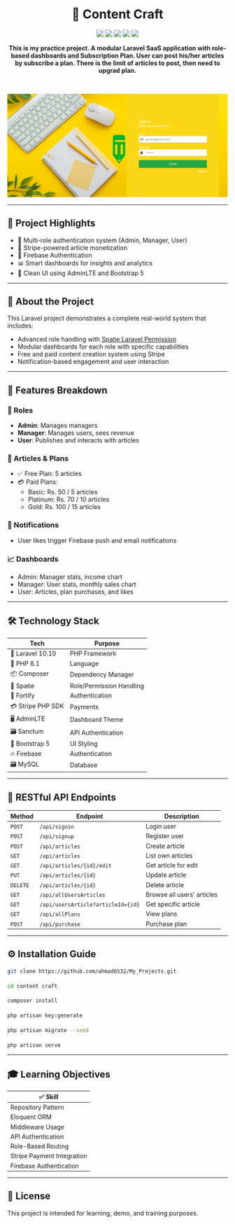 <h1 align="center">📕 Content Craft</h1>

<p align="center">
  <img src="https://img.shields.io/badge/Laravel-10.x-F72C1F?style=for-the-badge&logo=laravel&logoColor=white" />
  <img src="https://img.shields.io/badge/PHP-8.1-8892BF?style=for-the-badge&logo=php&logoColor=white" />
  <img src="https://img.shields.io/badge/Stripe-Integrated-635BFF?style=for-the-badge&logo=stripe&logoColor=white" />
  <img src="https://img.shields.io/badge/AdminLTE-Dashboard-3C8DBC?style=for-the-badge" />
  <img src="https://img.shields.io/badge/Role_&_Permission-Spatie-FF69B4?style=for-the-badge" />

</p>

<p align="center">
   <strong>This is my practice project. A modular Laravel SaaS application with role-based dashboards and Subscription Plan. User can post his/her articles by subscribe a plan. There is the limit of articles to post, then need to upgrad plan.</strong>

<p>&nbsp;</p>
<img src="https://github.com/ahmad6532/My_Projects/blob/main/Content%20Craft/public/SSS.png" />

</p>

<hr>

## 🌟 Project Highlights

-   🔐 Multi-role authentication system (Admin, Manager, User)
-   💸 Stripe-powered article monetization
-   📲 Firebase Authentication
-   📊 Smart dashboards for insights and analytics
-   🎨 Clean UI using AdminLTE and Bootstrap 5

---

## 📖 About the Project

This Laravel project demonstrates a complete real-world system that includes:

-   Advanced role handling with [Spatie Laravel Permission](https://github.com/spatie/laravel-permission)
-   Modular dashboards for each role with specific capabilities
-   Free and paid content creation system using Stripe
-   Notification-based engagement and user interaction

---

## 🧩 Features Breakdown

### 👤 Roles

-   **Admin**: Manages managers
-   **Manager**: Manages users, sees revenue
-   **User**: Publishes and interacts with articles

### 📝 Articles & Plans

-   ✅ Free Plan: 5 articles
-   💳 Paid Plans:
    -   Basic: Rs. 50 / 5 articles
    -   Platinum: Rs. 70 / 10 articles
    -   Gold: Rs. 100 / 15 articles

### 📢 Notifications

-   User likes trigger Firebase push and email notifications

### 📈 Dashboards

-   Admin: Manager stats, income chart
-   Manager: User stats, monthly sales chart
-   User: Articles, plan purchases, and likes

---

## 🛠 Technology Stack

| Tech              | Purpose                  |
| ----------------- | ------------------------ |
| 🧱 Laravel 10.10  | PHP Framework            |
| 🐘 PHP 8.1        | Language                 |
| 📦 Composer       | Dependency Manager       |
| 🧩 Spatie         | Role/Permission Handling |
| 🔐 Fortify        | Authentication           |
| 💳 Stripe PHP SDK | Payments                 |
| 🖥 AdminLTE        | Dashboard Theme          |
| 🗃 Sanctum         | API Authentication       |
| 🎨 Bootstrap 5    | UI Styling               |
| 🔥 Firebase       | Authentication           |
| 🗃 MySQL           | Database                 |

---

## 🔌 RESTful API Endpoints

| Method   | Endpoint                           | Description                |
| -------- | ---------------------------------- | -------------------------- |
| `POST`   | `/api/signin`                      | Login user                 |
| `POST`   | `/api/signup`                      | Register user              |
| `POST`   | `/api/articles`                    | Create article             |
| `GET`    | `/api/articles`                    | List own articles          |
| `GET`    | `/api/articles/{id}/edit`          | Get article for edit       |
| `PUT`    | `/api/articles/{id}`               | Update article             |
| `DELETE` | `/api/articles/{id}`               | Delete article             |
| `GET`    | `/api/allUsersArticles`            | Browse all users' articles |
| `GET`    | `/api/usersArticle?articleId={id}` | Get specific article       |
| `GET`    | `/api/allPlans`                    | View plans                 |
| `POST`   | `/api/purchase`                    | Purchase plan              |

---

## ⚙️ Installation Guide

```bash
git clone https://github.com/ahmad6532/My_Projects.git

cd content craft

composer install

php artisan key:generate

php artisan migrate --seed

php artisan serve
```

---

## 🎓 Learning Objectives

| ✅ Skill                   |
| -------------------------- |
| Repository Pattern         |
| Eloquent ORM               |
| Middleware Usage           |
| API Authentication         |
| Role-Based Routing         |
| Stripe Payment Integration |
| Firebase Authentication    |

---

## 📄 License

This project is intended for learning, demo, and training purposes.
